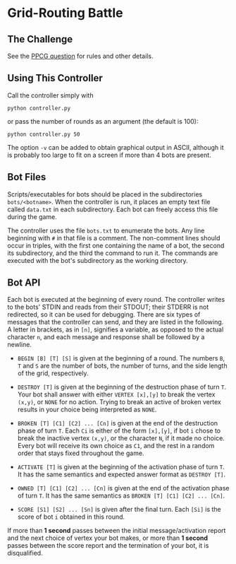 # Grid-Routing Battle

## The Challenge

See the [PPCG question](http://codegolf.stackexchange.com/questions/46886/grid-routing-battle) for rules and other details.

## Using This Controller

Call the controller simply with

```
python controller.py
```

or pass the number of rounds as an argument (the default is 100):

```
python controller.py 50
```

The option `-v` can be added to obtain graphical output in ASCII, although it is probably too large to fit on a screen if more than 4 bots are present.

## Bot Files

Scripts/executables for bots should be placed in the subdirectories `bots/<botname>`.
When the controller is run, it places an empty text file called `data.txt` in each subdirectory.
Each bot can freely access this file during the game.

The controller uses the file `bots.txt` to enumerate the bots.
Any line beginning with `#` in that file is a comment.
The non-comment lines should occur in triples, with the first one containing the name of a bot, the second its subdirectory, and the third the command to run it.
The commands are executed with the bot's subdirectory as the working directory.

## Bot API

Each bot is executed at the beginning of every round.
The controller writes to the bots' STDIN and reads from their STDOUT; their STDERR is not redirected, so it can be used for debugging.
There are six types of messages that the controller can send, and they are listed in the following.
A letter in brackets, as in `[n]`, signifies a variable, as opposed to the actual character `n`, and each message and response shall be followed by a newline.

- `BEGIN [B] [T] [S]` is given at the beginning of a round. The numbers `B`, `T` and `S` are the number of bots, the number of turns, and the side length of the grid, respectively.

- `DESTROY [T]` is given at the beginning of the destruction phase of turn `T`. Your bot shall answer with either `VERTEX [x],[y]` to break the vertex `(x,y)`, or `NONE` for no action. Trying to break an active of broken vertex results in your choice being interpreted as `NONE`.

- `BROKEN [T] [C1] [C2] ... [Cn]` is given at the end of the destruction phase of turn `T`. Each `Ci` is either of the form `[x],[y]`, if bot `i` chose to break the inactive vertex `(x,y)`, or the character `N`, if it made no choice. Every bot will receive its own choice as `C1`, and the rest in a random order that stays fixed throughout the game.

- `ACTIVATE [T]` is given at the beginning of the activation phase of turn `T`. It has the same semantics and expected answer format as `DESTROY [T]`.

- `OWNED [T] [C1] [C2] ... [Cn]` is given at the end of the activation phase of turn `T`. It has the same semantics as `BROKEN [T] [C1] [C2] ... [Cn]`.

- `SCORE [S1] [S2] ... [Sn]` is given after the final turn. Each `[Si]` is the score of bot `i` obtained in this round.

If more than **1 second** passes between the initial message/activation report and the next choice of vertex your bot makes, or more than **1 second** passes between the score report and the termination of your bot, it is disqualified.